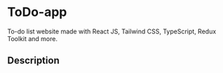 # ToDo-app
To-do list website made with React JS, Tailwind CSS, TypeScript, Redux Toolkit and more.

## Description


 

